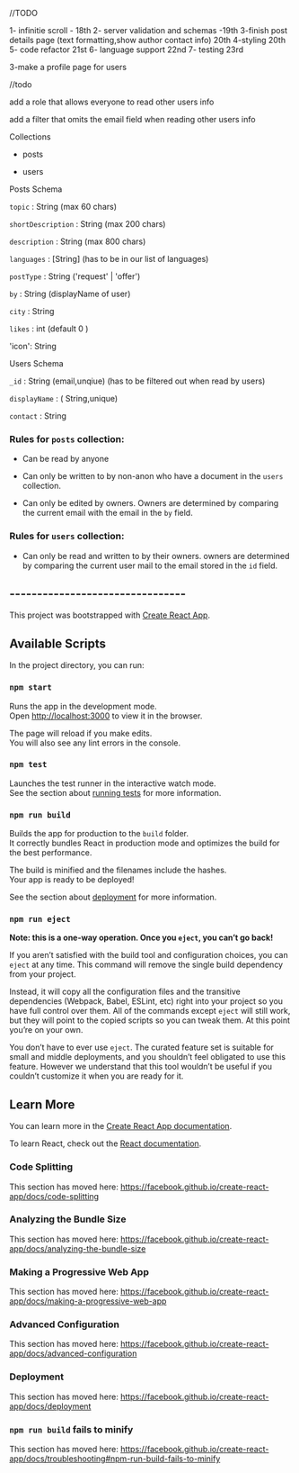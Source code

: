 //TODO 

1- infinitie scroll - 18th
2- server validation and schemas -19th
3-finish post details page (text formatting,show author contact info) 20th 
4-styling 20th
5- code refactor 21st
6- language support 22nd
7- testing 23rd

3-make a profile page for users


//todo
 
add a role that allows everyone to read other users info

add a filter that omits the email field when reading other users info




Collections 

* posts

* users

Posts Schema

`topic` : String (max 60 chars)

`shortDescription` : String (max 200 chars)

`description` : String (max 800 chars)

`languages` : [String] (has to be in our list of languages)

`postType` :  String ('request' | 'offer')

`by` : String (displayName of user)

`city` : String

`likes` : int (default 0 )

'icon': String

Users Schema

`_id` : String (email,unqiue) (has to be filtered out when read by users)

`displayName` : ( String,unique)

`contact` : String


### Rules for `posts` collection:

* Can be read by anyone

* Can only be written to by non-anon who have a document in the `users` collection.

* Can only be edited by owners. Owners are determined by comparing the current email with the email in the `by` field.

### Rules for `users` collection:

* Can only be read and written to by their owners.
owners are determined by comparing the current user mail to the email stored in the `id` field.

## --------------------------------

This project was bootstrapped with [Create React App](https://github.com/facebook/create-react-app).

## Available Scripts

In the project directory, you can run:

### `npm start`

Runs the app in the development mode.<br>
Open [http://localhost:3000](http://localhost:3000) to view it in the browser.

The page will reload if you make edits.<br>
You will also see any lint errors in the console.

### `npm test`

Launches the test runner in the interactive watch mode.<br>
See the section about [running tests](https://facebook.github.io/create-react-app/docs/running-tests) for more information.

### `npm run build`

Builds the app for production to the `build` folder.<br>
It correctly bundles React in production mode and optimizes the build for the best performance.

The build is minified and the filenames include the hashes.<br>
Your app is ready to be deployed!

See the section about [deployment](https://facebook.github.io/create-react-app/docs/deployment) for more information.

### `npm run eject`

**Note: this is a one-way operation. Once you `eject`, you can’t go back!**

If you aren’t satisfied with the build tool and configuration choices, you can `eject` at any time. This command will remove the single build dependency from your project.

Instead, it will copy all the configuration files and the transitive dependencies (Webpack, Babel, ESLint, etc) right into your project so you have full control over them. All of the commands except `eject` will still work, but they will point to the copied scripts so you can tweak them. At this point you’re on your own.

You don’t have to ever use `eject`. The curated feature set is suitable for small and middle deployments, and you shouldn’t feel obligated to use this feature. However we understand that this tool wouldn’t be useful if you couldn’t customize it when you are ready for it.

## Learn More

You can learn more in the [Create React App documentation](https://facebook.github.io/create-react-app/docs/getting-started).

To learn React, check out the [React documentation](https://reactjs.org/).

### Code Splitting

This section has moved here: https://facebook.github.io/create-react-app/docs/code-splitting

### Analyzing the Bundle Size

This section has moved here: https://facebook.github.io/create-react-app/docs/analyzing-the-bundle-size

### Making a Progressive Web App

This section has moved here: https://facebook.github.io/create-react-app/docs/making-a-progressive-web-app

### Advanced Configuration

This section has moved here: https://facebook.github.io/create-react-app/docs/advanced-configuration

### Deployment

This section has moved here: https://facebook.github.io/create-react-app/docs/deployment

### `npm run build` fails to minify

This section has moved here: https://facebook.github.io/create-react-app/docs/troubleshooting#npm-run-build-fails-to-minify
